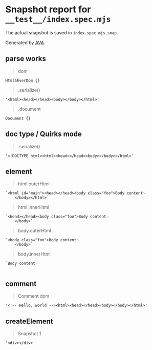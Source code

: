 # Snapshot report for `__test__/index.spec.mjs`

The actual snapshot is saved in `index.spec.mjs.snap`.

Generated by [AVA](https://avajs.dev).

## parse works

> dom

    Html5EverDom {}

> .serialize()

    '<html><head></head><body></body></html>'

> .document

    Document {}

## doc type / Quirks mode

> .serialize()

    '<!DOCTYPE html><html><head></head><body></body></html>'

## element

> html.outerHtml

    `<html id="main"><head></head><body class="foo">Body content␊
        </body></html>`

> html.innerHtml

    `<head></head><body class="foo">Body content␊
        </body>`

> body.outerHtml

    `<body class="foo">Body content␊
        </body>`

> body.innerHtml

    `Body content␊
        `

## comment

> Comment dom

    '<!-- Hello, world --><html><head></head><body></body></html>'

## createElement

> Snapshot 1

    '<div></div>'
